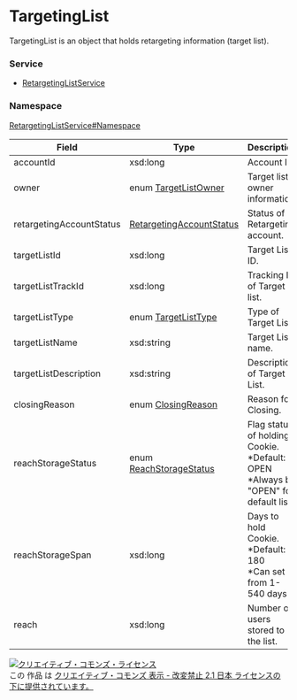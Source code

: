 

# TargetingList

TargetingList is an object that holds retargeting information (target list).

### Service

+ [RetargetingListService](../../services/RetargetingListService.md)

### Namespace

[RetargetingListService#Namespace](../../services/RetargetingListService.md#namespace)

| Field | Type | Description | response | add | set |
| ----- | ---- | ----------- | -------- | --------- | --------- |
| accountId | xsd:long | Account ID. | yes | Requirement | Requirement | |
| owner | enum [TargetListOwner](./TargetListOwner.md) | Target list owner information. | yes | - | - | |
| retargetingAccountStatus | [RetargetingAccountStatus](./RetargetingAccountStatus.md) | Status of Retargeting account. | yes | - | - | |
| targetListId | xsd:long | Target List ID. | yes | - | Requirement | |
| targetListTrackId | xsd:long | Tracking ID of Target list. | yes | - | - | |
| targetListType | enum [TargetListType](./TargetListType.md) | Type of Target List. | yes | Requirement | Requirement | |
| targetListName | xsd:string | Target List name. | yes | Requirement | Optional | |
| targetListDescription | xsd:string | Description of Target List. | yes | Optional | Optional | |
| closingReason | enum [ClosingReason](./ClosingReason.md) | Reason for Closing. | yes | Ignore | Ignore | |
| reachStorageStatus | enum [ReachStorageStatus](./ReachStorageStatus.md) | Flag status of holding Cookie.<br/>*Default: OPEN<br/>*Always be &#34;OPEN&#34; for default list. | yes | Optional<br>`*LogicalTargetList:Ignore` | Optional<br>`*LogicalTargetList:Ignore` | |
| reachStorageSpan | xsd:long | Days to hold Cookie.<br/>*Default: 180<br/>*Can set from 1-540 days | yes | ‐ | Optional<br>`*LogicalTargetList:Ignore` | |
| reach | xsd:long | Number of users stored to the list. | yes | - | - | |

<a rel="license" href="http://creativecommons.org/licenses/by-nd/2.1/jp/"><img alt="クリエイティブ・コモンズ・ライセンス" style="border-width:0" src="https://i.creativecommons.org/l/by-nd/2.1/jp/88x31.png" /></a><br />この 作品 は <a rel="license" href="http://creativecommons.org/licenses/by-nd/2.1/jp/">クリエイティブ・コモンズ 表示 - 改変禁止 2.1 日本 ライセンスの下に提供されています。</a>
